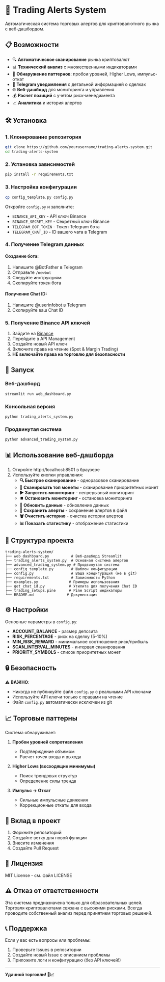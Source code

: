 # 🚀 Trading Alerts System

Автоматическая система торговых алертов для криптовалютного рынка с веб-дашбордом.

## 📋 Возможности

- 🔍 **Автоматическое сканирование** рынка криптовалют
- 📊 **Технический анализ** с множественными индикаторами
- 🎯 **Обнаружение паттернов**: пробои уровней, Higher Lows, импульс-откат
- 📱 **Telegram уведомления** с детальной информацией о сделках
- 🌐 **Веб-дашборд** для мониторинга и управления
- 💰 **Расчет позиций** с учетом риск-менеджмента
- 📈 **Аналитика** и история алертов

## 🛠️ Установка

### 1. Клонирование репозитория
```bash
git clone https://github.com/yourusername/trading-alerts-system.git
cd trading-alerts-system
```

### 2. Установка зависимостей
```bash
pip install -r requirements.txt
```

### 3. Настройка конфигурации
```bash
cp config_template.py config.py
```

Откройте `config.py` и заполните:
- `BINANCE_API_KEY` - API ключ Binance
- `BINANCE_SECRET_KEY` - Секретный ключ Binance
- `TELEGRAM_BOT_TOKEN` - Токен Telegram бота
- `TELEGRAM_CHAT_ID` - ID вашего чата в Telegram

### 4. Получение Telegram данных

#### Создание бота:
1. Напишите @BotFather в Telegram
2. Отправьте `/newbot`
3. Следуйте инструкциям
4. Скопируйте токен бота

#### Получение Chat ID:
1. Напишите @userinfobot в Telegram
2. Скопируйте ваш Chat ID

### 5. Получение Binance API ключей

1. Зайдите на [Binance](https://www.binance.com)
2. Перейдите в API Management
3. Создайте новый API ключ
4. Включите права на чтение (Spot & Margin Trading)
5. **НЕ включайте права на торговлю для безопасности**

## 🚀 Запуск

### Веб-дашборд
```bash
streamlit run web_dashboard.py
```

### Консольная версия
```bash
python trading_alerts_system.py
```

### Продвинутая система
```bash
python advanced_trading_system.py
```

## 📊 Использование веб-дашборда

1. Откройте http://localhost:8501 в браузере
2. Используйте кнопки управления:
   - **🔍 Быстрое сканирование** - одноразовое сканирование
   - **🔄 Сканировать топ монеты** - сканирование приоритетных монет
   - **▶️ Запустить мониторинг** - непрерывный мониторинг
   - **⏹️ Остановить мониторинг** - остановка мониторинга
   - **🔄 Обновить данные** - обновление данных
   - **💾 Сохранить алерты** - сохранение алертов в файл
   - **🗑️ Очистить историю** - очистка истории алертов
   - **📊 Показать статистику** - отображение статистики

## 📁 Структура проекта

```
trading-alerts-system/
├── web_dashboard.py          # Веб-дашборд Streamlit
├── trading_alerts_system.py  # Основная система алертов
├── advanced_trading_system.py # Продвинутая система
├── config_template.py        # Шаблон конфигурации
├── config.py                 # Ваша конфигурация (не в git)
├── requirements.txt          # Зависимости Python
├── examples.py              # Примеры использования
├── get_chat_id.py           # Утилита для получения Chat ID
├── trading_setups.pine      # Pine Script индикаторы
└── README.md               # Документация
```

## ⚙️ Настройки

Основные параметры в `config.py`:

- **ACCOUNT_BALANCE** - размер депозита
- **RISK_PERCENTAGE** - риск на сделку (5-10%)
- **MIN_RISK_REWARD** - минимальное соотношение риск/прибыль
- **SCAN_INTERVAL_MINUTES** - интервал сканирования
- **PRIORITY_SYMBOLS** - список приоритетных монет

## 🔒 Безопасность

⚠️ **ВАЖНО**: 
- Никогда не публикуйте файл `config.py` с реальными API ключами
- Используйте API ключи только с правами на чтение
- Файл `config.py` автоматически исключен из git

## 📈 Торговые паттерны

Система обнаруживает:

1. **Пробои уровней сопротивления**
   - Подтверждение объемом
   - Расчет точек входа и выхода

2. **Higher Lows (восходящие минимумы)**
   - Поиск трендовых структур
   - Определение силы тренда

3. **Импульс → Откат**
   - Сильные импульсные движения
   - Коррекционные откаты для входа

## 🤝 Вклад в проект

1. Форкните репозиторий
2. Создайте ветку для новой функции
3. Внесите изменения
4. Создайте Pull Request

## 📄 Лицензия

MIT License - см. файл LICENSE

## ⚠️ Отказ от ответственности

Эта система предназначена только для образовательных целей. Торговля криптовалютами связана с высокими рисками. Всегда проводите собственный анализ перед принятием торговых решений.

## 📞 Поддержка

Если у вас есть вопросы или проблемы:
1. Проверьте Issues в репозитории
2. Создайте новый Issue с описанием проблемы
3. Приложите логи и конфигурацию (без API ключей!)

---

**Удачной торговли! 🚀📈**